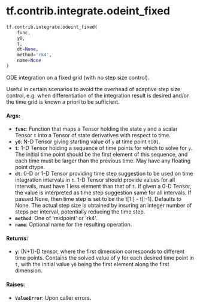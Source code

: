 <div itemscope itemtype="http://developers.google.com/ReferenceObject">
<meta itemprop="name" content="tf.contrib.integrate.odeint_fixed" />
<meta itemprop="path" content="Stable" />
</div>

# tf.contrib.integrate.odeint_fixed

``` python
tf.contrib.integrate.odeint_fixed(
    func,
    y0,
    t,
    dt=None,
    method='rk4',
    name=None
)
```

ODE integration on a fixed grid (with no step size control).

Useful in certain scenarios to avoid the overhead of adaptive step size
control, e.g. when differentiation of the integration result is desired and/or
the time grid is known a priori to be sufficient.

#### Args:

* <b>`func`</b>: Function that maps a Tensor holding the state `y` and a scalar Tensor
    `t` into a Tensor of state derivatives with respect to time.
* <b>`y0`</b>: N-D Tensor giving starting value of `y` at time point `t[0]`.
* <b>`t`</b>: 1-D Tensor holding a sequence of time points for which to solve for
    `y`. The initial time point should be the first element of this sequence,
    and each time must be larger than the previous time. May have any floating
    point dtype.
* <b>`dt`</b>: 0-D or 1-D Tensor providing time step suggestion to be used on time
    integration intervals in `t`. 1-D Tensor should provide values
    for all intervals, must have 1 less element than that of `t`.
    If given a 0-D Tensor, the value is interpreted as time step suggestion
    same for all intervals. If passed None, then time step is set to be the
    t[1:] - t[:-1]. Defaults to None. The actual step size is obtained by
    insuring an integer number of steps per interval, potentially reducing the
    time step.
* <b>`method`</b>: One of 'midpoint' or 'rk4'.
* <b>`name`</b>: Optional name for the resulting operation.


#### Returns:

* <b>`y`</b>: (N+1)-D tensor, where the first dimension corresponds to different
    time points. Contains the solved value of y for each desired time point in
    `t`, with the initial value `y0` being the first element along the first
    dimension.


#### Raises:

* <b>`ValueError`</b>: Upon caller errors.